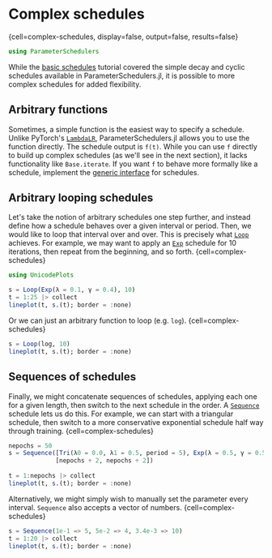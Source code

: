 # Complex schedules

{cell=complex-schedules, display=false, output=false, results=false}
```julia
using ParameterSchedulers
```

While the [basic schedules](#) tutorial covered the simple decay and cyclic schedules available in ParameterSchedulers.jl, it is possible to more complex schedules for added flexibility.

## Arbitrary functions

Sometimes, a simple function is the easiest way to specify a schedule. Unlike PyTorch's [`LambdaLR`](https://pytorch.org/docs/master/optim.html?highlight=lambdalr#torch.optim.lr_scheduler.LambdaLR), ParameterSchedulers.jl allows you to use the function directly. The schedule output is `f(t)`. While you can use `f` directly to build up complex schedules (as we'll see in the next section), it lacks functionality like `Base.iterate`. If you want `f` to behave more formally like a schedule, implement the [generic interface](#) for schedules.

## Arbitrary looping schedules

Let's take the notion of arbitrary schedules one step further, and instead define how a schedule behaves over a given interval or period. Then, we would like to loop that interval over and over. This is precisely what [`Loop`](#) achieves. For example, we may want to apply an [`Exp`](#) schedule for 10 iterations, then repeat from the beginning, and so forth.
{cell=complex-schedules}
```julia
using UnicodePlots

s = Loop(Exp(λ = 0.1, γ = 0.4), 10)
t = 1:25 |> collect
lineplot(t, s.(t); border = :none)
```

Or we can just an arbitrary function to loop (e.g. `log`).
{cell=complex-schedules}
```julia
s = Loop(log, 10)
lineplot(t, s.(t); border = :none)
```

## Sequences of schedules

Finally, we might concatenate sequences of schedules, applying each one for a given length, then switch to the next schedule in the order. A [`Sequence`](#) schedule lets us do this. For example, we can start with a triangular schedule, then switch to a more conservative exponential schedule half way through training.
{cell=complex-schedules}
```julia
nepochs = 50
s = Sequence([Tri(λ0 = 0.0, λ1 = 0.5, period = 5), Exp(λ = 0.5, γ = 0.5)],
             [nepochs ÷ 2, nepochs ÷ 2])
             
t = 1:nepochs |> collect
lineplot(t, s.(t); border = :none)
```

Alternatively, we might simply wish to manually set the parameter every interval. `Sequence` also accepts a vector of numbers.
{cell=complex-schedules}
```julia
s = Sequence(1e-1 => 5, 5e-2 => 4, 3.4e-3 => 10)
t = 1:20 |> collect
lineplot(t, s.(t); border = :none)
```